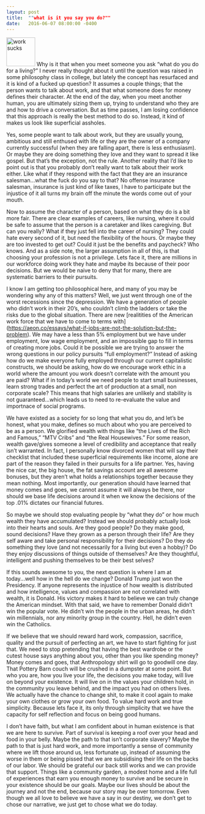 ```yaml
---
layout: post
title:  ""what is it you say you do?""
date:   2016-06-07 08:00:00 -0400
---
```


<a data-flickr-embed="true"  href="https://www.flickr.com/photos/145915257@N08/31755332715/in/dateposted-public/" title="work sucks"><img src="https://c4.staticflickr.com/1/677/31755332715_ebb2a95f1e_s.jpg" width="75" height="75" alt="work sucks"></a><script async src="//embedr.flickr.com/assets/client-code.js" charset="utf-8"></script>
Why is it that when you meet someone you ask “what do you do for a living?” I never really thought about it until the question was raised in some philosophy class in college, but lately the concept has resurfaced and it is kind of a fucked up question? It assumes a couple things; that the person wants to talk about work, and that what someone does for money defines their character. At the end of the day, when you meet another human, you are ultimately sizing them up, trying to understand who they are and how to drive a conversation. But as time passes, I am losing confidence that this approach is really the best method to do so. Instead, it kind of makes us look like superficial assholes.

Yes, some people want to talk about work, but they are usually young, ambitious and still enthused with life or they are the owner of a company currently successful (when they are falling apart, there is less enthusiasm). Or maybe they are doing something they love and they want to spread it like gospel. But that’s the exception, not the rule. Another reality that I’d like to point out is that you probably don’t really want to talk about their work either. Like what if they respond with the fact that they are an insurance salesman...what the fuck do you say to that? No offense insurance salesman, insurance is just kind of like taxes, I have to participate but the injustice of it all turns my brain off the minute the words come out of your mouth.

Now to assume the character of a person, based on what they do is a bit more fair. There are clear examples of careers, like nursing, where it could be safe to assume that the person is a caretaker and likes caregiving. But can you really? What if they just fell into the career of nursing? They could hate every second of it, but need the flexibility of the hours. Or maybe they are too invested to get out? Could it just be the benefits and paycheck?  Who knows.  And as a side note, the larger assumption in all of this, is that choosing your profession is not a privilege. Lets face it, there are millions in our workforce doing work they hate and maybe its because of their poor decisions. But we would be naive to deny that for many, there are systematic barriers to their pursuits.

I know I am getting too philosophical here, and many of you may be wondering why any of this matters?  Well, we just went through one of the worst recessions since the depression. We have a generation of people who didn’t work in their 20’s, who couldn’t climb the ladders or take the risks due to the global situation. There are new [realitities of the American work force that we have to come to terms with] (https://aeon.co/essays/what-if-jobs-are-not-the-solution-but-the-problem). We may have a less than 5% employment but we have under employment, low wage employment, and an impossible gap to fill in terms of creating more jobs. Could it be possible we are trying to answer the wrong questions in our policy pursuits “full employment?” Instead of asking how do we make everyone fully employed through our current capitalistic constructs, we should be asking, how do we encourage work ethic in a world where the amount you work doesn’t correlate with the amount you are paid? What if in today’s world we need people to start small businesses, learn strong trades and perfect the art of production at a small, non corporate scale? This means that high salaries are unlikely and stability is not guaranteed...which leads us to need to re-evaluate the value and importnace of social programs.

We have existed as a society for so long that what you do, and let’s be honest, what you make, defines so much about who you are perceived to be as a person. We glorified wealth with things like “the Lives of the Rich and Famous,” “MTV Cribs” and “the Real Housewives.” For some reason, wealth gave/gives someone a level of credibility and acceptance that really isn’t warranted.  In fact, I personally know divorced women that will say their checklist that included these superficial requirements like income, alone are part of the reason they failed in their pursuits for a life partner. Yes, having the nice car, the big house, the fat savings account are all awesome bonuses, but they aren’t what holds a relationships together because they mean nothing. Most importantly, our generation should have learned that money comes and goes, we cannot assume it will always be there, nor should we base life decisions around it when we know the decisions of the top .01% dictates our financial futures.

So maybe we should stop evaluating people by “what they do” or how much wealth they have accumulated? Instead we should probably actually look into their hearts and souls. Are they good people? Do they make good, sound decisions? Have they grown as a person through their life? Are they self aware and take personal responsibility for their decisions? Do they do something they love (and not necessarily for a living but even a hobby)? Do they enjoy discussions of things outside of themselves? Are they thoughtful, intelligent and pushing themselves to be their best selves?

If this sounds awesome to you, the next question is where I am at today...well how in the hell do we change?  Donald Trump just won the Presidency. If anyone represents the injustice of how wealth is distributed and how intelligence, values and compassion are not correlated with wealth, it is Donald. His victory makes it hard to believe we can truly change the American mindset. With that said, we have to remember Donald didn’t win the popular vote. He didn’t win the people in the urban areas, he didn’t win millennials, nor any minority group in the country. Hell, he didn’t even win the Catholics.

If we believe that we should reward hard work, compassion, sacrifice, quality and the pursuit of perfecting an art, we have to start fighting for just that. We need to stop pretending that having the best wardrobe or the cutest house says anything about you, other than you like spending money? Money comes and goes, that Anthropology shirt will go to goodwill one day. That Pottery Barn couch will be crushed in a dumpster at some point. But who you are, how you live your life, the decisions you make today, will live on beyond your existence. It will live on in the values your children hold, in the community you leave behind, and the impact you had on others lives. We actually have the chance to change shit, to make it cool again to make your own clothes or grow your own food. To value hard work and true simplicity. Because lets face it, its only through simplicity that we have the capacity for self reflection and focus on being good humans. 

I don’t have faith, but what I am confident about in human existence is that we are here to survive. Part of survival is keeping a roof over your head and food in your belly. Maybe the path to that isn’t corporate slavery? Maybe the path to that is just hard work, and more importantly a sense of community where we lift those around us, less fortunate up, instead of assuming the worse in them or being pissed that we are subsidising their life on the backs of our labor. We should be grateful our back still works and we can provide that support. Things like a community garden, a modest home and a life full of experiences that earn you enough money to survive and be secure in your existence should be our goals. Maybe our lives should be about the journey and not the end, because our story may be over tomorrow.  Even though we all love to believe we have a say in our destiny, we don’t get to chose our narrative, we just get to chose what we do today.
